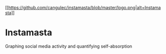 [[https://github.com/cangulec/instamasta/blob/master/logo.png|alt=Instamasta]]
# Instamasta
Graphing social media activity and quantifying self-absorption

